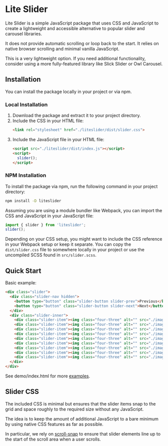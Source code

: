 # Lite Slider

Lite Slider is a simple JavaScript package that uses CSS and JavaScript to create a lightweight and accessible alternative to popular slider and carousel libraries.

It does not provide automatic scrolling or loop back to the start. It relies on native browser scrolling and minimal vanilla JavaScript.

This is a very lightweight option. If you need additional functionality, consider using a more fully-featured library like Slick Slider or Owl Carousel.


## Installation

You can install the package locally in your project or via npm.

### Local Installation

1. Download the package and extract it to your project directory.
2. Include the CSS in your HTML file:
    ```html
    <link rel="stylesheet" href="./liteslider/dist/slider.css">
    ```
3. Include the JavaScript file in your HTML file:
    ```html
    <script src="./liteslider/dist/index.js"></script>
    <script>
      slider();
    </script>
    ```

### NPM Installation

To install the package via npm, run the following command in your project directory:
```sh
npm install -D liteslider
```

Assuming you are using a module bundler like Webpack, you can import the CSS and JavaScript in your JavaScript file:

```js
import { slider } from 'liteslider';
slider();
```

Depending on your CSS setup, you might want to include the CSS reference in your Webpack setup or keep it separate. You can copy the `dist/slider.css` file to somewhere locally in your project or use the uncompiled SCSS found in `src/slider.scss`.


## Quick Start

Basic example:

```html
<div class="slider">
  <div class="slider-nav hidden">
    <button type="button" class="slider-button slider-prev">Previous</button>
    <button type="button" class="slider-button slider-next">Next</button>
  </div>
  <div class="slider-inner">
    <div class="slider-item"><img class="four-three" alt="" src="./images/img1.jpg"></div>
    <div class="slider-item"><img class="four-three" alt="" src="./images/img2.jpg"></div>
    <div class="slider-item"><img class="four-three" alt="" src="./images/img3.jpg"></div>
    <div class="slider-item"><img class="four-three" alt="" src="./images/img4.jpg"></div>
    <div class="slider-item"><img class="four-three" alt="" src="./images/img5.jpg"></div>
    <div class="slider-item"><img class="four-three" alt="" src="./images/img6.jpg"></div>
    <div class="slider-item"><img class="four-three" alt="" src="./images/img7.jpg"></div>
    <div class="slider-item"><img class="four-three" alt="" src="./images/img8.jpg"></div>
    <div class="slider-item"><img class="four-three" alt="" src="./images/img9.jpg"></div>
  </div>
</div>
```

See demo/index.html for more [examples](https://mikeh74.github.io/liteslider/).


## Slider CSS

The included CSS is minimal but ensures that the slider items snap to the grid and space roughly to the required size without any JavaScript.

The idea is to keep the amount of additional JavaScript to a bare minimum by using native CSS features as far as possible.

In particular, we rely on [scroll-snap](https://developer.mozilla.org/en-US/docs/Web/CSS/CSS_scroll_snap) to ensure that slider elements line up to the start of the scroll area when a user scrolls.
